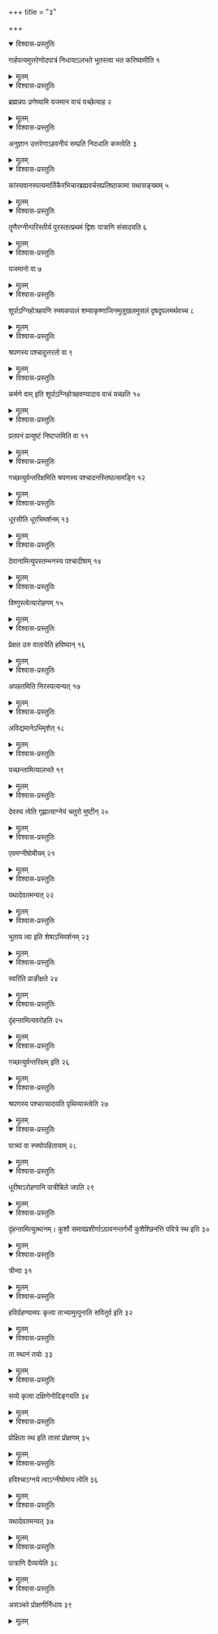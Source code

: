 +++
title = "३"

+++


<details open><summary>विश्वास-प्रस्तुतिः</summary>

गार्हपत्यमुत्तरेणोदपात्रं निधायाऽलभते भूतस्त्वा भत करिष्यामीति १
</details>

<details><summary>मूलम्</summary>

गार्हपत्यमुत्तरेणोदपात्रं निधायाऽलभते भूतस्त्वा भत करिष्यामीति १
</details>


<details open><summary>विश्वास-प्रस्तुतिः</summary>

ब्रह्मन्नपः प्रणेष्यामि यजमान वाचं यच्छेत्याह २
</details>

<details><summary>मूलम्</summary>

ब्रह्मन्नपः प्रणेष्यामि यजमान वाचं यच्छेत्याह २
</details>


<details open><summary>विश्वास-प्रस्तुतिः</summary>

अनुज्ञान उत्तरेणाऽहवनीयं सम्प्रति निदधाति कस्त्वेति ३
</details>

<details><summary>मूलम्</summary>

अनुज्ञान उत्तरेणाऽहवनीयं सम्प्रति निदधाति कस्त्वेति ३
</details>


<details open><summary>विश्वास-प्रस्तुतिः</summary>

कांस्यवानस्पत्यमार्तिकैरभिचारब्रह्मवर्चसप्रतिष्ठाकामा यथासङ्ख्यम् ५
</details>

<details><summary>मूलम्</summary>

कांस्यवानस्पत्यमार्तिकैरभिचारब्रह्मवर्चसप्रतिष्ठाकामा यथासङ्ख्यम् ५
</details>


<details open><summary>विश्वास-प्रस्तुतिः</summary>

तॄणैरग्नीन्परिस्तीर्य पुरस्तात्प्रथमं द्विशः पात्राणि संसादयति ६
</details>

<details><summary>मूलम्</summary>

तॄणैरग्नीन्परिस्तीर्य पुरस्तात्प्रथमं द्विशः पात्राणि संसादयति ६
</details>


<details open><summary>विश्वास-प्रस्तुतिः</summary>

यजमानो वा ७
</details>

<details><summary>मूलम्</summary>

यजमानो वा ७
</details>


<details open><summary>विश्वास-प्रस्तुतिः</summary>

शूर्पाऽग्निहोत्रहवणि स्फ्यकपालं शम्याकृष्णाजिनमुलूखलमुसलं दृषदुपलमर्थवच्च ८
</details>

<details><summary>मूलम्</summary>

शूर्पाऽग्निहोत्रहवणि स्फ्यकपालं शम्याकृष्णाजिनमुलूखलमुसलं दृषदुपलमर्थवच्च ८
</details>


<details open><summary>विश्वास-प्रस्तुतिः</summary>

श्रपणस्य पश्चादुत्तरतो वा ९
</details>

<details><summary>मूलम्</summary>

श्रपणस्य पश्चादुत्तरतो वा ९
</details>


<details open><summary>विश्वास-प्रस्तुतिः</summary>

कर्मणे वाम् इति शूर्पाऽग्निहोत्रहवण्यादाय वाचं यच्छति १०
</details>

<details><summary>मूलम्</summary>

कर्मणे वाम् इति शूर्पाऽग्निहोत्रहवण्यादाय वाचं यच्छति १०
</details>


<details open><summary>विश्वास-प्रस्तुतिः</summary>

प्रतपनं प्रत्युष्टं निष्टप्तमिति वा ११
</details>

<details><summary>मूलम्</summary>

प्रतपनं प्रत्युष्टं निष्टप्तमिति वा ११
</details>


<details open><summary>विश्वास-प्रस्तुतिः</summary>

गच्छत्युर्वन्तरिक्षमिति श्रपणस्य पश्चादनस्तिष्ठत्समङ्गि १२
</details>

<details><summary>मूलम्</summary>

गच्छत्युर्वन्तरिक्षमिति श्रपणस्य पश्चादनस्तिष्ठत्समङ्गि १२
</details>


<details open><summary>विश्वास-प्रस्तुतिः</summary>

धूरसीति धूरभिमर्शनम् १३
</details>

<details><summary>मूलम्</summary>

धूरसीति धूरभिमर्शनम् १३
</details>


<details open><summary>विश्वास-प्रस्तुतिः</summary>

देवानामित्युपस्तम्भनस्य पश्चादीषाम् १४
</details>

<details><summary>मूलम्</summary>

देवानामित्युपस्तम्भनस्य पश्चादीषाम् १४
</details>


<details open><summary>विश्वास-प्रस्तुतिः</summary>

विष्णुस्त्वेत्यारोहणम् १५
</details>

<details><summary>मूलम्</summary>

विष्णुस्त्वेत्यारोहणम् १५
</details>


<details open><summary>विश्वास-प्रस्तुतिः</summary>

प्रेक्षत उरु वातायेति हविष्यान् १६
</details>

<details><summary>मूलम्</summary>

प्रेक्षत उरु वातायेति हविष्यान् १६
</details>


<details open><summary>विश्वास-प्रस्तुतिः</summary>

अपहतमिति निरस्यत्यन्यत् १७
</details>

<details><summary>मूलम्</summary>

अपहतमिति निरस्यत्यन्यत् १७
</details>


<details open><summary>विश्वास-प्रस्तुतिः</summary>

अविद्यमानेऽभिमृशेत् १८
</details>

<details><summary>मूलम्</summary>

अविद्यमानेऽभिमृशेत् १८
</details>


<details open><summary>विश्वास-प्रस्तुतिः</summary>

यच्छन्तामित्यालभते १९
</details>

<details><summary>मूलम्</summary>

यच्छन्तामित्यालभते १९
</details>


<details open><summary>विश्वास-प्रस्तुतिः</summary>

देवस्य त्वेति गृह्णात्याग्नेयं चतुरो मुष्टीन् २०
</details>

<details><summary>मूलम्</summary>

देवस्य त्वेति गृह्णात्याग्नेयं चतुरो मुष्टीन् २०
</details>


<details open><summary>विश्वास-प्रस्तुतिः</summary>

एवमग्नीषोमीयम् २१
</details>

<details><summary>मूलम्</summary>

एवमग्नीषोमीयम् २१
</details>


<details open><summary>विश्वास-प्रस्तुतिः</summary>

यथादेवतमन्यत् २२
</details>

<details><summary>मूलम्</summary>

यथादेवतमन्यत् २२
</details>


<details open><summary>विश्वास-प्रस्तुतिः</summary>

भूताय त्वा इति शेषाऽभिमर्शनम् २३
</details>

<details><summary>मूलम्</summary>

भूताय त्वा इति शेषाऽभिमर्शनम् २३
</details>


<details open><summary>विश्वास-प्रस्तुतिः</summary>

स्वरिति प्राङीक्षते २४
</details>

<details><summary>मूलम्</summary>

स्वरिति प्राङीक्षते २४
</details>


<details open><summary>विश्वास-प्रस्तुतिः</summary>

दृंहन्तामित्यवरोहति २५
</details>

<details><summary>मूलम्</summary>

दृंहन्तामित्यवरोहति २५
</details>


<details open><summary>विश्वास-प्रस्तुतिः</summary>

गच्छत्युर्वन्तरिक्षम् इति २६
</details>

<details><summary>मूलम्</summary>

गच्छत्युर्वन्तरिक्षम् इति २६
</details>


<details open><summary>विश्वास-प्रस्तुतिः</summary>

श्रपणस्य पश्चात्सादयति पृथिव्यास्त्वेति २७
</details>

<details><summary>मूलम्</summary>

श्रपणस्य पश्चात्सादयति पृथिव्यास्त्वेति २७
</details>


<details open><summary>विश्वास-प्रस्तुतिः</summary>

पात्र्यां वा स्फ्योपहितायाम् २८
</details>

<details><summary>मूलम्</summary>

पात्र्यां वा स्फ्योपहितायाम् २८
</details>


<details open><summary>विश्वास-प्रस्तुतिः</summary>

धूरीषाऽरोहणानि पात्रीबिले जपति २९
</details>

<details><summary>मूलम्</summary>

धूरीषाऽरोहणानि पात्रीबिले जपति २९
</details>


<details open><summary>विश्वास-प्रस्तुतिः</summary>

दृंहन्तामित्युत्थानम्। कुशौ समावप्रशीर्णाऽग्रावनन्तर्गर्भौ कुशैश्छिनत्ति पवित्रे स्थ इति ३०
</details>

<details><summary>मूलम्</summary>

दृंहन्तामित्युत्थानम्। कुशौ समावप्रशीर्णाऽग्रावनन्तर्गर्भौ कुशैश्छिनत्ति पवित्रे स्थ इति ३०
</details>   


<details open><summary>विश्वास-प्रस्तुतिः</summary>

त्रीन्वा ३१
</details>

<details><summary>मूलम्</summary>

त्रीन्वा ३१
</details>


<details open><summary>विश्वास-प्रस्तुतिः</summary>

हविर्ग्रहण्यामपः कृत्वा ताभ्यामुत्पुनाति सवितुर्व इति ३२
</details>

<details><summary>मूलम्</summary>

हविर्ग्रहण्यामपः कृत्वा ताभ्यामुत्पुनाति सवितुर्व इति ३२
</details>


<details open><summary>विश्वास-प्रस्तुतिः</summary>

ता स्थानं तयोः ३३
</details>

<details><summary>मूलम्</summary>

ता स्थानं तयोः ३३
</details>


<details open><summary>विश्वास-प्रस्तुतिः</summary>

सव्ये कृत्वा दक्षिणेनोदिङ्गयति ३४
</details>

<details><summary>मूलम्</summary>

सव्ये कृत्वा दक्षिणेनोदिङ्गयति ३४
</details>


<details open><summary>विश्वास-प्रस्तुतिः</summary>

प्रोक्षिता स्थ इति तासां प्रोक्षणम् ३५
</details>

<details><summary>मूलम्</summary>

प्रोक्षिता स्थ इति तासां प्रोक्षणम् ३५
</details>


<details open><summary>विश्वास-प्रस्तुतिः</summary>

हविश्चाऽग्नये त्वाऽग्नीषोमाय त्वेति ३६
</details>

<details><summary>मूलम्</summary>

हविश्चाऽग्नये त्वाऽग्नीषोमाय त्वेति ३६
</details>


<details open><summary>विश्वास-प्रस्तुतिः</summary>

यथादेवतमन्यत् ३७
</details>

<details><summary>मूलम्</summary>

यथादेवतमन्यत् ३७
</details>


<details open><summary>विश्वास-प्रस्तुतिः</summary>

पात्राणि दैव्यायेति ३८
</details>

<details><summary>मूलम्</summary>

पात्राणि दैव्यायेति ३८
</details>


<details open><summary>विश्वास-प्रस्तुतिः</summary>

असञ्चरे प्रोक्षणीर्निधाय ३९
</details>

<details><summary>मूलम्</summary>

असञ्चरे प्रोक्षणीर्निधाय ३९
</details>
